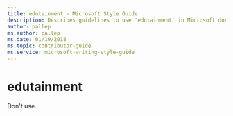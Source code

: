 ```yaml
---
title: edutainment - Microsoft Style Guide
description: Describes guidelines to use 'edutainment' in Microsoft documents.
author: pallep
ms.author: pallep
ms.date: 01/19/2018
ms.topic: contributor-guide
ms.service: microsoft-writing-style-guide
---
```


# edutainment

Don't use. 
